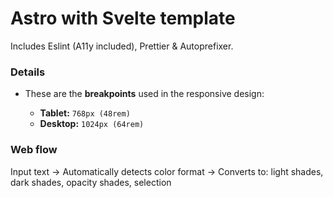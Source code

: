# Astro with Svelte template

Includes Eslint (A11y included), Prettier & Autoprefixer.

### Details

- These are the **breakpoints** used in the responsive design:

  - **Tablet:** `768px (48rem)`
  - **Desktop:** `1024px (64rem)`

### Web flow

Input text
-> Automatically detects color format
-> Converts to: light shades, dark shades, opacity shades, selection
